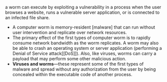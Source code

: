 a worm can execute by exploiting a vulnerability in a process when the user browses a website, runs a vulnerable server application, or is connected to an infected file share.

- A computer worm is memory-resident [malware] that can run without user intervention and replicate over network resources.
- The primary effect of the first types of computer worm is to rapidly consume network bandwidth as the worm replicates. A worm may also be able to crash an operating system or server application (performing a Denial of Service attack[[DoS]]). Also, like viruses, worms can carry a payload that may perform some other malicious action. 
- **Viruses and worms**—these represent some of the first types of malware and spread without any authorization from the user by being concealed within the executable code of another process.